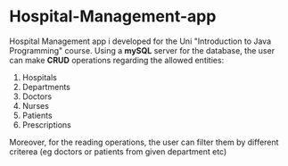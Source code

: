 # Hospital-Management-app

  Hospital Management app i developed for the Uni "Introduction to Java Programming" course. Using a **mySQL** server for the database, the user can make **CRUD** operations regarding the allowed entities: 

1. Hospitals
1. Departments
1. Doctors
1. Nurses
1. Patients
1. Prescriptions

Moreover, for the reading operations, the user can filter them by different criterea (eg doctors or patients from given department etc)
